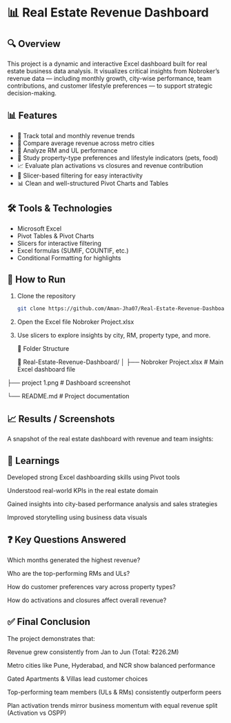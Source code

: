 # 📊 Real Estate Revenue Dashboard

## 🔍 Overview  
This project is a dynamic and interactive Excel dashboard built for real estate business data analysis. It visualizes critical insights from Nobroker’s revenue data — including monthly growth, city-wise performance, team contributions, and customer lifestyle preferences — to support strategic decision-making.


## 📊 Features
- 📅 Track total and monthly revenue trends
- 🌆 Compare average revenue across metro cities
- 👤 Analyze RM and UL performance
- 🏡 Study property-type preferences and lifestyle indicators (pets, food)
- 📈 Evaluate plan activations vs closures and revenue contribution
- 📌 Slicer-based filtering for easy interactivity
- 📊 Clean and well-structured Pivot Charts and Tables


## 🛠️ Tools & Technologies
- Microsoft Excel
- Pivot Tables & Pivot Charts
- Slicers for interactive filtering
- Excel formulas (SUMIF, COUNTIF, etc.)
- Conditional Formatting for highlights


## 🚀 How to Run
1. Clone the repository  
   ```bash
   git clone https://github.com/Aman-Jha07/Real-Estate-Revenue-Dashboard.git
2. Open the Excel file
Nobroker Project.xlsx

3. Use slicers to explore insights by city, RM, property type, and more.

   📁 Folder Structure

   📂 Real-Estate-Revenue-Dashboard/
│
├── Nobroker Project.xlsx         # Main Excel dashboard file

├── project 1.png                 # Dashboard screenshot

└── README.md                     # Project documentation

## 📈 Results / Screenshots
A snapshot of the real estate dashboard with revenue and team insights:

## 🧠 Learnings
Developed strong Excel dashboarding skills using Pivot tools

Understood real-world KPIs in the real estate domain

Gained insights into city-based performance analysis and sales strategies

Improved storytelling using business data visuals


## ❓ Key Questions Answered
Which months generated the highest revenue?

Who are the top-performing RMs and ULs?

How do customer preferences vary across property types?

How do activations and closures affect overall revenue?


## ✅ Final Conclusion
The project demonstrates that:

Revenue grew consistently from Jan to Jun (Total: ₹226.2M)

Metro cities like Pune, Hyderabad, and NCR show balanced performance

Gated Apartments & Villas lead customer choices

Top-performing team members (ULs & RMs) consistently outperform peers

Plan activation trends mirror business momentum with equal revenue split (Activation vs OSPP)




